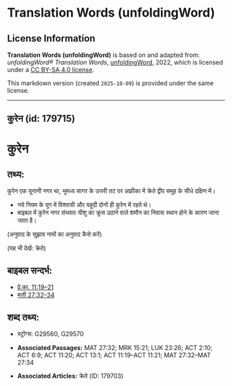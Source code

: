 # Translation Words (unfoldingWord)

## License Information

**Translation Words (unfoldingWord)** is based on and adapted from: _unfoldingWord® Translation Words_, [unfoldingWord](https://unfoldingword.org/utw), 2022, which is licensed under a [CC BY-SA 4.0 license](https://creativecommons.org/licenses/by-sa/4.0/legalcode.en).

This markdown version (created `2025-10-09`) is provided under the same license.



--------------------------------

## कुरेन (id: 179715)

कुरेन
=====

तथ्य:
-----

कुरेन एक यूनानी नगर था, भूमध्य सागर के उत्तरी तट पर अफ्रीका में क्रेते द्वीप समूह के सीधे दक्षिण में।

* नये नियम के युग में विश्वासी और यहूदी दोनों ही कुरेन में रहते थे।
* बाइबल में कुरेन नगर संभवतः यीशु का क्रूस उठाने वाले शमौन का निवास स्थान होने के कारण जाना जाता है।

(अनुवाद के सुझाव नामों का अनुवाद कैसे करें)

(यह भी देखें: क्रेते)

बाइबल सन्दर्भ:
--------------

* [प्रे.का. 11:19–21](https://ref.ly/Acts11:19-Acts11:21)
* [मत्ती 27:32–34](https://ref.ly/Matt27:32-Matt27:34)

शब्द तथ्य:
----------

* स्ट्रोंग्स: G29560, G29570

* **Associated Passages:** MAT 27:32; MRK 15:21; LUK 23:26; ACT 2:10; ACT 6:9; ACT 11:20; ACT 13:1; ACT 11:19–ACT 11:21; MAT 27:32–MAT 27:34
* **Associated Articles:** क्रेते (ID: 179703)


